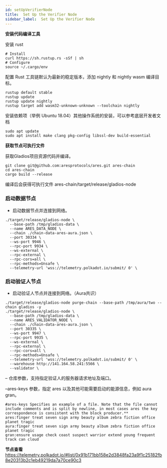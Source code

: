```yaml
---
id: setUpVerifierNode
title:  Set Up the Verifier Node
sidebar_label:  Set Up the Verifier Node
---
```



**安装代码编译工具**

安装 rust

```
# Install
curl https://sh.rustup.rs -sSf | sh
# Configure
source ~/.cargo/env
```

配置 Rust 工具链默认为最新的稳定版本，添加 nightly 和 nightly wasm 编译目标。
```
rustup default stable
rustup update
rustup update nightly
rustup target add wasm32-unknown-unknown --toolchain nightly
```
安装依赖项（举例 Ubuntu 18.04）其他操作系统的安装，可以参考底层开发者文档
```
sudo apt update
sudo apt install make clang pkg-config libssl-dev build-essential
```

**获取节点可执行文件**

获取Gladios项目资源代码并编译。
```
git clone git@github.com:aresprotocols/ares.git ares-chain
cd ares-chain
cargo build --release
```
编译后会获得可执行文件 ares-chain/target/release/gladios-node


### 启动数据节点

* 启动数据节点并连接到网络。
```
./target/release/gladios-node \
  --base-path /tmp/gladios-data \
  --name ARES_DATA_NODE \
  --chain ./chain-data-ares-aura.json \
  --port 30334 \
  --ws-port 9946 \ 
  --rpc-port 9934 \
  --ws-external \
  --rpc-external \
  --rpc-cors=all \
  --rpc-methods=Unsafe \
  --telemetry-url 'wss://telemetry.polkadot.io/submit/ 0' \
```

### 启动验证人节点

* 启动验证人节点并连接到网络。（Aura共识）
```
./target/release/gladios-node purge-chain --base-path /tmp/aura/two --chain gladios -y
./target/release/gladios-node \
  --base-path /tmp/gladios-data \
  --name ARES_VALIDATOR_NODE \
  --chain ./chain-data-ares-aura.json \
  --port 30335 \
  --ws-port 9947 \
  --rpc-port 9935 \
  --ws-external \
  --rpc-external \
  --rpc-cors=all \
  --rpc-methods=Unsafe \
  --telemetry-url 'wss://telemetry.polkadot.io/submit/ 0' \
  --warehouse http://141.164.58.241:5566 \
  --validator \
```

– 仓库参数，支持指定验证人的服务器请求地址及端口。

–ares-keys 参数，指定 ares 以及其他可能需要启动的能源信息，例如 aura gran。
```
#ares-keys Specifies an example of a file. Note that the file cannot include comments and is split by newline, in most cases ares the key correspondence is consistent with the block producer.**
ares:finger treat seven sign army beauty album zebra fiction office planet tragic
aura:finger treat seven sign army beauty album zebra fiction office planet tragic
gran:ensure usage check coast suspect warrior extend young frequent track can cloud
```

**节点查看**
https://telemetry.polkadot.io/#list/0x91b171bb158e2d3848fa23a9f1c25182fb8e20313b2c1eb49219da7a70ce90c3
